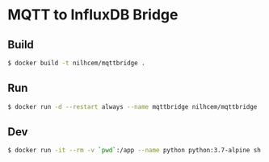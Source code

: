 # MQTT to InfluxDB Bridge

## Build

```sh
$ docker build -t nilhcem/mqttbridge .
```


## Run

```sh
$ docker run -d --restart always --name mqttbridge nilhcem/mqttbridge
```


## Dev

```sh
$ docker run -it --rm -v `pwd`:/app --name python python:3.7-alpine sh
```
